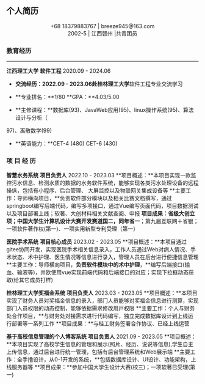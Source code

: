 ##        个人简历

<center> +68 18379883767 | breeze945@163.com </center>                   
<center> 2002-5 | 江西赣州 |共青团员 </center>       

### 教育经历

------

**江西理⼯⼤学**                   **软件⼯程**                   2020.09 - 2024.06

- **交流经历：**2022.09 - 2023.06赴**桂林理⼯⼤学**软件⼯程专业交流学习

- **专业排名：**1/80 **GPA：**4.03/5.00

- **主修课程：**数据库(93)、JavaWeb应⽤(95)、linux操作系统(95)、算法设计与分析（

97)、离散数学(99)

- **英语能⼒：**CET-4 (480) CET-6 (430)


### **项 ⽬ 经 历**

**智慧⽔务系统**                                       **项⽬负责⼈**         2022.10 - 2023.03
**项⽬概述：**本项⽬实现⼀款监控污⽔信息、检测⽔质的数据的⽔务软件系统，能够实现各类污⽔处理设备的远程操纵，包括有小程序、后台管理、 ⼤屏监控以及物联⽹关集成设备等
**主要⼯作：导师横向项⽬，**负责软件部分模块以及相关⽐赛⽂档撰写，通过springboot编写后端代码，编写多项接口，通过Vue编写⻚⾯代码，项⽬数据测试以及项⽬部署上线；软著、⼤创材料相关⽂献查阅、申报
**项⽬成果：**省级⼤创⽴项；**中国⼤学⽣计算机设计⼤赛开发赛道国⼆**，同年**省⼀**；第九届互联⽹＋省银；⼀项软件著作权(第⼀)、⼀项实⽤新型专利受理（第⼀）

**医院⼿术系统**                                       **项⽬核⼼成员**            2023.02 - 2023.05
**项⽬概述：**本项⽬通过gitee协同开发，实现医院⼿术相关信息录⼊，⼯作⼈员通过Web对病⼈情况、⼿术状态、术中护理、医⽣情况等信息进⾏录⼊，管理⼈员在后台进⾏便捷信息管理
**主要⼯作：导师横向项⽬，**负责软件模块中的术中护理**，**编写后端接口(输⾎、输液等)，并欧使⽤vue实现前端代码和后端接口的对应；实现下拉框动态获取(给其它成员打样)

**桂林理⼯⼤学奖福⾦系统**                    **项⽬负责⼈**                  2023.03 - 2023.05
**项⽬概述：**本项⽬实现了财务⼈员对奖福⾦信息的录⼊，部⻔⼈员能够对奖福⾦信息进⾏测算，实现部⻔⼈员权限的动态控制，能够依据需求修改⽤⼾权限
**主要⼯作：个⼈与财务处合作项⽬，**与财务处对接需求进⾏代码编写，独⽴完成数据库设计到上线运⾏部署等⼀系列⼯作
**项⽬成果：**与桂⼯财务签署合作协议、已经上线运营

**基于⾼校信息管理的个⼈博客系统**     **项⽬负责⼈**                2021.09 - 2023.05
**项⽬概述：**本项⽬实现了⾼校学⽣信息的管理和展⽰(照⽚、经历、说说等信息),学⽣⾃主上传信息，通过后台进⾏统⼀管理，包括有后台管理系统和Web展⽰端
**主要⼯作：全⼿撸设计，从0-1开发的系统，**包括数据库设计、UI设计、功能架构，上线服务器等
**项⽬成果：**参加中国⼤学⽣设计⼤赛(校三)；⼀项软著已受理(第⼀)

